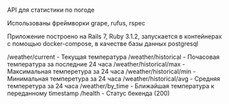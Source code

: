 API для статистики по погоде

Использованы фреймворки grape, rufus, rspec

Приложение построено на Rails 7, Ruby 3.1.2, запускается в контейнерах с помощью docker-compose, в качестве базы данных postgresql

/weather/current - Текущая температура
/weather/historical - Почасовая температура за последние 24 часа 
/weather/historical/max - Максимальная темперетура за 24 часа
/weather/historical/min - Минимальная темперетура за 24 часа
/weather/historical/avg - Средняя темперетура за 24 часа
/weather/by_time - Ближайшая температура к переданному timestamp 
/health - Статус бекенда (200)